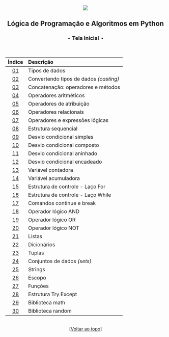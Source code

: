 <div align="center">
	<img src="./assets/python.png">
	<h2>Lógica de Programação e Algoritmos em Python</h2>
	<h3>⬝&nbsp; Tela Inicial &nbsp;⬝</h3>
&nbsp;
&nbsp;	

Índice| Descrição 
:---: | :---
[01](https://github.com/michelelozada/Logica-de-Programacao-e-Algoritmos-em-Python/blob/main/files/01-Tipos-de-Dados.py) | Tipos de dados   
[02](https://github.com/michelelozada/Logica-de-Programacao-e-Algoritmos-em-Python/blob/main/files/02-Convertendo-Tipos-de-Dados.py) | Convertendo tipos de dados *(casting)* 
[03](https://github.com/michelelozada/Logica-de-Programacao-e-Algoritmos-em-Python/blob/main/files/03-Concatenacao-Operadores-e-Metodos.py) | Concatenação: operadores e métodos   
[04](https://github.com/michelelozada/Logica-de-Programacao-e-Algoritmos-em-Python/blob/main/files/04-Operadores-Aritmeticos.py) | Operadores aritméticos   
[05](https://github.com/michelelozada/Logica-de-Programacao-e-Algoritmos-em-Python/blob/main/files/05-Operadores-de-Atribuicao.py) | Operadores de atribuição   
[06](https://github.com/michelelozada/Logica-de-Programacao-e-Algoritmos-em-Python/blob/main/files/06-Operadores-Relacionais.py) | Operadores relacionais   
[07](https://github.com/michelelozada/Logica-de-Programacao-e-Algoritmos-em-Python/blob/main/files/07-Operadores-Logicos.py) | Operadores e expressões lógicas   
[08](https://github.com/michelelozada/Logica-de-Programacao-e-Algoritmos-em-Python/blob/main/files/08-Estrutura-Sequencial.py) | Estrutura sequencial   
[09](https://github.com/michelelozada/Logica-de-Programacao-e-Algoritmos-em-Python/blob/main/files/09-Desvio-Condicional-Simples.py) | Desvio condicional simples   
[10](https://github.com/michelelozada/Logica-de-Programacao-e-Algoritmos-em-Python/blob/main/files/10-Desvio-Condicional-Composto.py) | Desvio condicional composto  
[11](https://github.com/michelelozada/Logica-de-Programacao-e-Algoritmos-em-Python/blob/main/files/11-Desvio-Condicional-Aninhado.py) | Desvio condicional aninhado  
[12](https://github.com/michelelozada/Logica-de-Programacao-e-Algoritmos-em-Python/blob/main/files/12-Desvio-Condicional-Encadeado.py) | Desvio condicional encadeado   
[13](https://github.com/michelelozada/Logica-de-Programacao-e-Algoritmos-em-Python/blob/main/files/13-Variavel-contadora.py) | Variável contadora   
[14](https://github.com/michelelozada/Logica-de-Programacao-e-Algoritmos-em-Python/blob/main/files/14-Variavel-acumuladora.py) | Variável acumuladora   
[15](https://github.com/michelelozada/Logica-de-Programacao-e-Algoritmos-em-Python/blob/main/files/15-Estrutura-Controle-Laco-For.py) | Estrutura de controle - Laço For  
[16](https://github.com/michelelozada/Logica-de-Programacao-e-Algoritmos-em-Python/blob/main/files/16-Estrutura-Controle-Laco-While.py) | Estrutura de controle - Laço While  
[17](https://github.com/michelelozada/Logica-de-Programacao-e-Algoritmos-em-Python/blob/main/files/17-Comandos-Continue-e-Break.py) | Comandos continue e break  
[18](https://github.com/michelelozada/Logica-de-Programacao-e-Algoritmos-em-Python/blob/main/files/18-Operador-logico-AND.py) | Operador lógico AND   
[19](https://github.com/michelelozada/Logica-de-Programacao-e-Algoritmos-em-Python/blob/main/files/19-Operador-logico-OR.py) | Operador lógico OR  
[20](https://github.com/michelelozada/Logica-de-Programacao-e-Algoritmos-em-Python/blob/main/files/20-Operador-logico-NOT.py) | Operador lógico NOT 
[21](https://github.com/michelelozada/Logica-de-Programacao-e-Algoritmos-em-Python/blob/main/files/21-Listas.py) | Listas   
[22](https://github.com/michelelozada/Logica-de-Programacao-e-Algoritmos-em-Python/blob/main/files/22-Dicionarios.py) | Dicionários   
[23](https://github.com/michelelozada/Logica-de-Programacao-e-Algoritmos-em-Python/blob/main/files/23-Tuplas.py) | Tuplas
[24](https://github.com/michelelozada/Logica-de-Programacao-e-Algoritmos-em-Python/blob/main/files/24-Conjuntos-de-Dados.py) | Conjuntos de dados *(sets)*  
[25](https://github.com/michelelozada/Logica-de-Programacao-e-Algoritmos-em-Python/blob/main/files/25-Strings.py) | Strings  
[26](https://github.com/michelelozada/Logica-de-Programacao-e-Algoritmos-em-Python/blob/main/files/26-Escopo.py) | Escopo  
[27](https://github.com/michelelozada/Logica-de-Programacao-e-Algoritmos-em-Python/blob/main/files/27-Funcoes.py) | Funções  
[28](https://github.com/michelelozada/Logica-de-Programacao-e-Algoritmos-em-Python/blob/main/files/28-Estrutura-Try-Except.py) | Estrutura Try Except   
[29](https://github.com/michelelozada/Logica-de-Programacao-e-Algoritmos-em-Python/blob/main/files/29-Biblioteca-math.py) | Biblioteca math  
[30](https://github.com/michelelozada/Logica-de-Programacao-e-Algoritmos-em-Python/blob/main/files/30-Biblioteca-random.py) | Biblioteca random  

&nbsp;    
[[Voltar ao topo]](https://github.com/michelelozada/Logica-de-Programacao-e-Algoritmos-em-Python#lógica-de-programação-e-algoritmos-em-python)
</div>